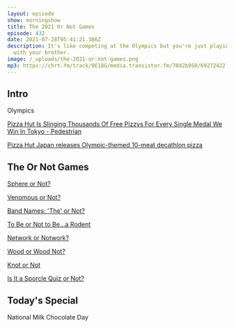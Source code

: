 ```yaml
---
layout: episode
show: morningshow
title: The 2021 Or Not Games
episode: 432
date: 2021-07-28T05:41:21.386Z
description: It's like competing at the Olympics but you're just playing quizzes
  with your brother.
image: /_uploads/the-2021-or-not-games.png
mp3: https://chrt.fm/track/9E18G/media.transistor.fm/70d2b950/69272422.mp3
---
```

## Intro

Olympics

[Pizza Hut Is Slinging Thousands Of Free Pizzys For Every Single Medal We Win In Tokyo - Pedestrian](https://apple.news/Adj4BZt8cTuKMhTpVhEN42A)

[Pizza Hut Japan releases Olympic-themed 10-meat decathlon pizza](https://thetakeout.com/pizza-hut-japan-sells-pizza-with-10-meats-for-olympics-1847369435)

## The Or Not Games

[Sphere or Not?](https://www.sporcle.com/games/mg10/spherical-sports)

[Venomous or Not?](https://www.sporcle.com/games/Hejman/i_sucked_the_poison_on_this_quiz)

[Band Names: 'The' or Not?](https://www.sporcle.com/games/shorlin/band-names-the-or-not)

[To Be or Not to Be...a Rodent](https://www.sporcle.com/games/Rackie/rodent_or_not)

[Network or Notwork?](https://www.sporcle.com/games/MSUKent/network-or-notwork)

[Wood or Wood Not?](https://www.sporcle.com/games/kenneycan/picture-quiz-wood-or-not)

[Knot or Not](https://www.sporcle.com/games/bazmerelda/yeah-i-only-made-this-quiz-for-the-title)

[Is It a Sporcle Quiz or Not?](https://www.sporcle.com/games/SpartyK/is-it-a-sporcle-quiz)

## Today's Special

National Milk Chocolate Day